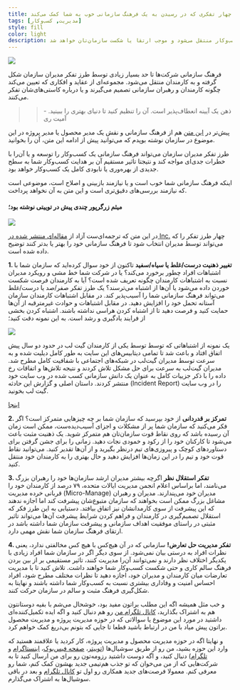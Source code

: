 ```yaml
---
title: چهار تفکری که در رسیدن به یک فرهنگ سازمانی خوب به شما کمک می‌کند
tags: [مدیریت, کسب‌وکار]
style: fill
color: light
description: فرهنگ سازمانی نگاهی است که از سوی مدیران به کارمندان یک کسب‌وکار منتقل می‌شود و موجب ارتقا یا شکست سازمان‌تان خواهد شد
---
```

![](https://fa.ahmadi.pm/assets/imgpsts/culture-mindset.jpg)

فرهنگ سازمانی شرکت‌ها تا حد بسیار زیادی توسط طرز تفکر مدیران سازمان شکل گرفته و به کارمندان منتقل می‌شود. مجموعه‌ای از عقاید و افکاری که تعیین می‌کند چگونه کارمندان و رهبران سازمانی تصمیم می‌گیرند و یا درباره کاستی‌های‌شان تفکر می‌کنند.

>> ذهن یک آیینه انعطاف‌پذیر است. آن را تنظیم کنید تا دنیای بهتری را ببینید. - آمیت ری

پیش‌تر در [این متن](https://fa.ahmadi.pm/articles/org-culture-and-the-role-of-the-PM) هم از فرهنگ سازمانی و نقش یک مدیر محصول یا مدیر پروژه در این موضوع در سازمان نوشته بوپدم که می‌توانید پیش از ادامه این متن، آن را بخوانید. 

طرز تفکر مدیران سازمان می‌تواند فرهنگ سازمانی یک کسب‌وکار را توسعه و یا آن‌را با خطرات جدی‌ای مواجه کند و نتیجتا تاثیر مستقیم آن بر هدایت کسب‌وکار شما به سطح جدیدی از بهره‌وری یا نابودی کامل یک کسب‌وکار خواهد بود. 

اینکه فرهنگ سازمانی شما خوب است و یا نیازمند بازبینی و اصلاح است، موضوعی است که نیازمند بررسی‌های دقیق‌تری است و این متن به آن نخواهد پرداخت.

#### میثم زرگرپور چندی پیش در توییتی نوشته بود؛

![](https://fa.ahmadi.pm/assets/imgpsts/org-culture-zargarpoor.png)

 در این متن که ترجمه‌ای‌ست آزاد از [مقاله‌ای منتشر شده در Inc.](https://www.inc.com/peter-economy/4-powerful-mindsets-that-will-help-you-transform-company-culture-for-better.html) چهار طرز تفکر را که می‌تواند توسط مدیران انتخاب شود تا فرهنگ سازمانی خود را بهتر یا بدتر کنند توضیح داده شده است.

**1. تغییر ذهنیت درست/غلط یا سیاه/سفید**
تاکنون از خود سوال کرده‌اید که سازمان شما با اشتباهات افراد چطور برخورد می‌کند؟ یا در شرکت شما خط مشی و رویکرد مدیران نسبت به اشتباهات کارمندان چگونه تعریف شده است؟ آیا به کارمندان فرصت شکست خوردن داده می‌شود یا آن‌ها از اشتباه می‌ترسند؟ یک طرز تفکر صفر/صد یا درست/غلط می‌تواند فرهنگ سازمانی شما را آسیب‌پذیر کند. در مقابل اشتباهات کارمندان سازمان آستانه تحمل خود را افزایش دهید. در مقابل اشتباهات و حوادث غیرمترقبه از آن‌ها حمایت کنید و فرصت دهید تا از اشتباه کردن هراسی نداشته باشند. اشتباه کردن بخشی از فرایند یادگیری و رشد است. به این نمونه دقت کنید؛

![](https://fa.ahmadi.pm/assets/imgpsts/gitlab-fail.png)

یک نمونه از اشتباهاتی که توسط توسط یکی از کارمندان گیت‌ لب در حدود دو سال پیش اتفاق افتاد و باعث شد تا تمامی دیتابیس‌های این سایت به طور کامل دیلیت شده و به سرعت توسط مدیران گیت‌لب در شبکه‌های اجتماعی با شفافیت کامل مطرح شد. مدیران گیت‌لب به سرعت برای حل مشکل تلاش کردند و نتیجه تلاش‌ها و اتفاقات رخ داده را با ذکر جزییات کامل به عنوان یک دانش سازمانی کسب شده در وب سایت خود منتشر کردند. 
داستان اصلی و گزارش این حادثه (Incident Report) را در وب  سایت گیت لب بخونید. 

[اینجا](https://about.gitlab.com/blog/2017/02/01/gitlab-dot-com-database-incident/)

**2. تمرکز بر قدردانی**
از خود بپرسید که سازمان شما بر چه چیزهایی متمرکز است؟ اگر فکر می‌کنید که سازمان شما پر از مشکلات و اجزای آسیب‌دیده‌ست، ممکن است زمان آن رسیده باشد که روی نقاط قوت سازمان‌تان هم متمرکز شوید. یک ذهنیت مثبت باعث می‌شود تا کارکنان خود را از رکود و خمودی نجات دهید. زمانی را برای جشن گرفتن برای دستاوردهای کوچک و پیروزی‌های تیم درنظر بگیرید و از آن‌ها تقدیر کنید. می‌توانید نقاط قوت خود و تیم را در این زمان‌ها افزایش دهید و حال بهتری را به کارمندان خود منتقل کنید.

**3.  تفکر استقلال نظر**
اگرچه بیشتر مدیران ارشد سازمان‌ها خود را رهبران بزرگ می‌نامند، اما براساس اعلام انجمن مدیریت ایالات متحده، ۷۹ درصد از کارمندان خود را قربانی خرده مدیریت (Micro-Manage) مدیران خود می‌پندارند. مدیران و رهبران مشاغل بزرگ ممکن است بخواهند  که سازمان متبوع‌شان پیشرفت کند اما اجازه ندهند که این پیشرفت از سوی کارمدانشان نیز اتفاق بیافتد. دستیابی به این طرز فکر که استقلال تصمیم‌گیری در کارمندان و فراهم کردن شرایط پیشرفت آن‌ها می‌تواند تاثیر مثبتی در راستای موفقیت اهداف سازمانی و پیشرفت سازمان شما داشته باشد در ارتقای فرهنگ سازمان شما نقش مهمی دارد. 

**4. تفکر مدیریت حل تعارض!**
سازمانی که در آن هیچ‌کس با هیچ کس مخالفتی ندارد، یعنی نظرات افراد به درستی بیان نمی‌شود. از سوی دیگر اگر در سازمان شما افراد زیادی با یکدیگر اختلاف نظر دارند و نمی‌توانند آن‌را مدیریت کنند، تاثیر مستقیمی بر از بین بردن فرهنگ سالم کاری و حتی شکست کسب‌وکار شما خواهند داشت. 
تلاش کنید تا با مدیریت تعارضات میان کارمندان و مدیران خود، اجازه دهید تا نظرات مختلف مطرح شود، افراد احساس امنیت و وفاداری بیشتری نسبت به کسب‌وکار شما داشته باشند و نهایتا به شکل‌گیری فرهنگ مثبت و سالم در سازمان حرکت کنند.

و خب مثل همیشه اگه این مطلب براتون مفید بود، خوشحال می‌شم با بقیه دوستانتون هم به اشتراک بگذارید، [کانال تلگرام من](https://t.me/ahmadipm) رو هم دنبال کنید و اگه ایده تکمیل‌کننده‌ای داشتید در مورد این موضوع یا سوالاتی که در حوزه مدیریت پروژه و مدیریت محصول براتون پیش میاد با من در ارتباط باشید قطعا تا جایی که بتونم بی‌دریغ کمک خواهم کرد.

و نهایتا اگه در حوزه مدیریت محصول و مدیریت پروژه، کار کردید یا علاقمند هستید که وارد این حوزه بشید، من رو از طریق سوشیال‌ها ([توییتر](https://twitter.com/ahmadi_pm)، [صفحه فیس‌بوک](https://www.facebook.com/ahmadipm-336513290601728/)، [اینستاگرام](https://instagram.com/ahmadipm) و [تلگرام](https://t.me/ahmadipm)) دنبال کنید، و اگه دوست داشتید رزومه‌تون رو برای من ارسال کنید تا به شرکت‌هایی که از من می‌خوان که تو جذب هم‌تیمی جدید بهشون کمک کنم، شما رو معرفی کنم. معمولا فرصت‌های جدید همکاری رو اول تو [کانال تلگرام](https://t.me/ahmadipm) و بعد در باقی سوشیال‌ها به اشتراک می‌گذارم.